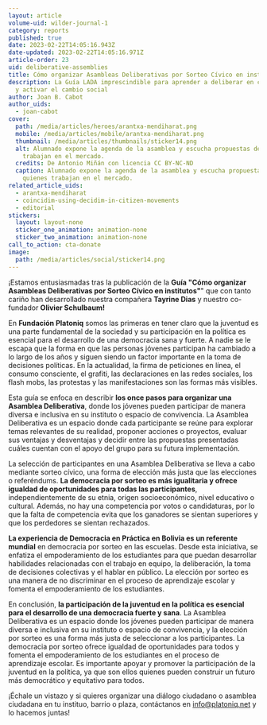 ```yaml
---
layout: article
volume-uid: wilder-journal-1
category: reports
published: true
date: 2023-02-22T14:05:16.943Z
date-updated: 2023-02-22T14:05:16.971Z
article-order: 23
uid: deliberative-assemblies
title: Cómo organizar Asambleas Deliberativas por Sorteo Cívico en institutos
description: La Guía LADA imprescindible para aprender a deliberar en colectivo
  y activar el cambio social
author: Joan B. Cabot
author_uids:
  - joan-cabot
cover:
  path: /media/articles/heroes/arantxa-mendiharat.png
  mobile: /media/articles/mobile/arantxa-mendiharat.png
  thumbnail: /media/articles/thumbnails/sticker14.png
  alt: Alumnado expone la agenda de la asamblea y escucha propuestas de quienes
    trabajan en el mercado.
  credits: De Antonio Miñán con licencia CC BY-NC-ND
  caption: Alumnado expone la agenda de la asamblea y escucha propuestas de
    quienes trabajan en el mercado.
related_article_uids:
  - arantxa-mendiharat
  - coincidim-using-decidim-in-citizen-movements
  - editorial
stickers:
  layout: layout-none
  sticker_one_animation: animation-none
  sticker_two_animation: animation-none
call_to_action: cta-donate
image:
  path: /media/articles/social/sticker14.png
---
```

¡Estamos entusiasmadas tras la publicación de la **Guía "Cómo organizar Asambleas Deliberativas por Sorteo Cívico en institutos"**" que con tanto cariño han desarrollado nuestra compañera **Tayrine Dias** y nuestro co-fundador **Olivier Schulbaum!**

En **Fundación Platoniq** somos las primeras en tener claro que la juventud es una parte fundamental de la sociedad y su participación en la política es esencial para el desarrollo de una democracia sana y fuerte. A nadie se le escapa que la forma en que las personas jóvenes participan ha cambiado a lo largo de los años y siguen siendo un factor importante en la toma de decisiones políticas. En la actualidad, la firma de peticiones en línea, el consumo consciente, el grafiti, las declaraciones en las redes sociales, los flash mobs, las protestas y las manifestaciones son las formas más visibles.

Esta guía se enfoca en describir **los once pasos para organizar una Asamblea Deliberativa**, donde los jóvenes pueden participar de manera diversa e inclusiva en su instituto o espacio de convivencia. La Asamblea Deliberativa es un espacio donde cada participante se reúne para explorar temas relevantes de su realidad, proponer acciones o proyectos, evaluar sus ventajas y desventajas y decidir entre las propuestas presentadas cuáles cuentan con el apoyo del grupo para su futura implementación.

La selección de participantes en una Asamblea Deliberativa se lleva a cabo mediante sorteo cívico, una forma de elección más justa que las elecciones o referéndums. **La democracia por sorteo es más igualitaria y ofrece igualdad de oportunidades para todas las participantes**, independientemente de su etnia, origen socioeconómico, nivel educativo o cultural. Además, no hay una competencia por votos o candidaturas, por lo que la falta de competencia evita que los ganadores se sientan superiores y que los perdedores se sientan rechazados.

**La experiencia de Democracia en Práctica en Bolivia es un referente mundial** en democracia por sorteo en las escuelas. Desde esta iniciativa, se enfatiza el empoderamiento de los estudiantes para que puedan desarrollar habilidades relacionadas con el trabajo en equipo, la deliberación, la toma de decisiones colectivas y el hablar en público. La elección por sorteo es una manera de no discriminar en el proceso de aprendizaje escolar y fomenta el empoderamiento de los estudiantes.

En conclusión, **la participación de la juventud en la política es esencial para el desarrollo de una democracia fuerte y sana**. La Asamblea Deliberativa es un espacio donde los jóvenes pueden participar de manera diversa e inclusiva en su instituto o espacio de convivencia, y la elección por sorteo es una forma más justa de seleccionar a los participantes. La democracia por sorteo ofrece igualdad de oportunidades para todos y fomenta el empoderamiento de los estudiantes en el proceso de aprendizaje escolar. Es importante apoyar y promover la participación de la juventud en la política, ya que son ellos quienes pueden construir un futuro más democrático y equitativo para todos.

¡Échale un vistazo y si quieres organizar una diálogo ciudadano o asamblea ciudadana en tu instituo, barrio o plaza, contáctanos en info@platoniq.net y lo hacemos juntas!